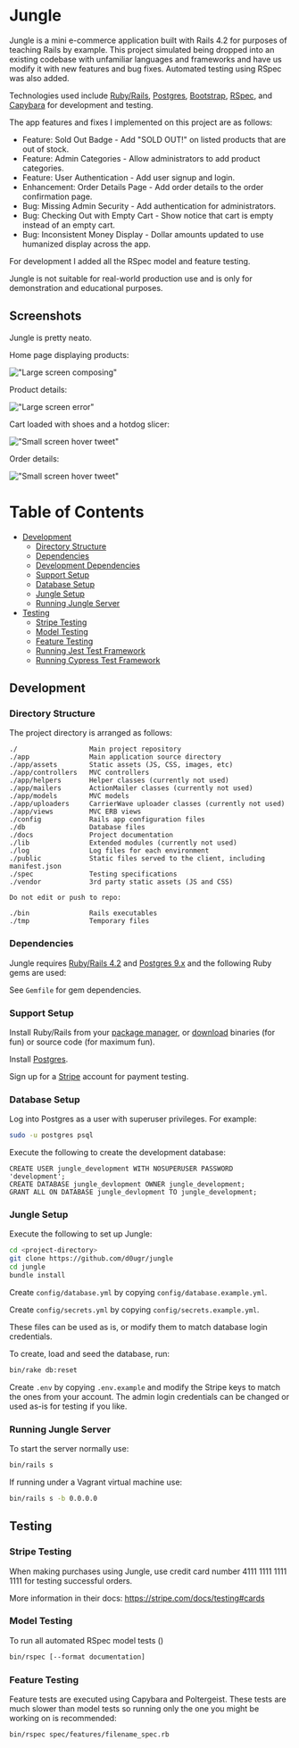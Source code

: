 # Jungle

Jungle is a mini e-commerce application built with Rails 4.2 for purposes of teaching Rails by example.  This project simulated being dropped into an existing codebase with unfamiliar languages and frameworks and have us modify it with new features and bug fixes.  Automated testing using RSpec was also added.

Technologies used include [Ruby/Rails](https://rubyonrails.org/), [Postgres](https://postgresql.org), [Bootstrap](https://getbootstrap.com/), [RSpec](https://rspec.info/), and [Capybara](https://github.com/teamcapybara/capybara) for development and testing.

The app features and fixes I implemented on this project are as follows:

- Feature: Sold Out Badge - Add "SOLD OUT!" on listed products that are out of stock.
- Feature: Admin Categories - Allow administrators to add product categories.
- Feature: User Authentication - Add user signup and login.
- Enhancement: Order Details Page - Add order details to the order confirmation page.
- Bug: Missing Admin Security - Add authentication for administrators.
- Bug: Checking Out with Empty Cart - Show notice that cart is empty instead of an empty cart.
- Bug: Inconsistent Money Display - Dollar amounts updated to use humanized display across the app.

For development I added all the RSpec model and feature testing.

Jungle is not suitable for real-world production use and is only for demonstration and educational purposes.

## **Screenshots**

Jungle is pretty neato.

Home page displaying products:

!["Large screen composing"](docs/jungle-screenshot-01-home.png)

Product details:

!["Large screen error"](docs/jungle-screenshot-02-product-details.png)

Cart loaded with shoes and a hotdog slicer:

!["Small screen hover tweet"](docs/jungle-screenshot-03-cart.png)

Order details:

!["Small screen hover tweet"](docs/jungle-screenshot-04-order-details.png)

# Table of Contents

- [Development](#development)
  - [Directory Structure](#directory-structure)
  - [Dependencies](#dependencies)
  - [Development Dependencies](#development-dependencies)
  - [Support Setup](#support-setup)
  - [Database Setup](#database-setup)
  - [Jungle Setup](#jungle-setup)
  - [Running Jungle Server](#running-jungle-server)
- [Testing](#testing)
  - [Stripe Testing](#stripe-testing)
  - [Model Testing](#model-testing)
  - [Feature Testing](#feature-testing)
  - [Running Jest Test Framework](#running-jest-test-framework)
  - [Running Cypress Test Framework](#running-cypress-test-framework)

## **Development**

### **Directory Structure**

The project directory is arranged as follows:

```
./                  Main project repository
./app               Main application source directory
./app/assets        Static assets (JS, CSS, images, etc)
./app/controllers   MVC controllers
./app/helpers       Helper classes (currently not used)
./app/mailers       ActionMailer classes (currently not used)
./app/models        MVC models
./app/uploaders     CarrierWave uploader classes (currently not used)
./app/views         MVC ERB views
./config            Rails app configuration files
./db                Database files
./docs              Project documentation
./lib               Extended modules (currently not used)
./log               Log files for each environment
./public            Static files served to the client, including manifest.json
./spec              Testing specifications
./vendor            3rd party static assets (JS and CSS)

Do not edit or push to repo:

./bin               Rails executables
./tmp               Temporary files
```

### **Dependencies**

Jungle requires [Ruby/Rails 4.2](https://rubyonrails.org/) and [Postgres 9.x](https://www.postgresql.org/) and the following Ruby gems are used:

See `Gemfile` for gem dependencies.

### **Support Setup**

Install Ruby/Rails from your [package manager](https://nodejs.org/en/download/package-manager/), or [download](https://nodejs.org/en/download/) binaries (for fun) or source code (for maximum fun).

Install [Postgres](https://www.postgresql.org).

Sign up for a [Stripe](https://stripe.com) account for payment testing.

### **Database Setup**

Log into Postgres as a user with superuser privileges.  For example:

```sh
sudo -u postgres psql
```

Execute the following to create the development database:

```postgres
CREATE USER jungle_development WITH NOSUPERUSER PASSWORD 'development';
CREATE DATABASE jungle_devlopment OWNER jungle_development;
GRANT ALL ON DATABASE jungle_devlopment TO jungle_development;
```

### **Jungle Setup**

Execute the following to set up Jungle:

```sh
cd <project-directory>
git clone https://github.com/d0ugr/jungle
cd jungle
bundle install
```

Create `config/database.yml` by copying `config/database.example.yml`.

Create `config/secrets.yml` by copying `config/secrets.example.yml`.

These files can be used as is, or modify them to match database login credentials.

To create, load and seed the database, run:

```sh
bin/rake db:reset
```

Create `.env` by copying `.env.example` and modify the Stripe keys to match the ones from your account.  The admin login credentials can be changed or used as-is for testing if you like.

### **Running Jungle Server**

To start the server normally use:

```sh
bin/rails s
```

If running under a Vagrant virtual machine use:

```sh
bin/rails s -b 0.0.0.0
```

## **Testing**

### **Stripe Testing**

When making purchases using Jungle, use credit card number 4111 1111 1111 1111 for testing successful orders.

More information in their docs: <https://stripe.com/docs/testing#cards>

### **Model Testing**

To run all automated RSpec model tests ()

```sh
bin/rspec [--format documentation]
```

### **Feature Testing**

Feature tests are executed using Capybara and Poltergeist.  These tests are much slower than model tests so running only the one you might be working on is recommended:

```sh
bin/rspec spec/features/filename_spec.rb
```
